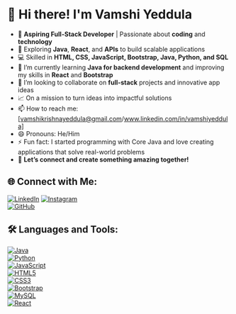 # 🌟 Hi there! I'm **Vamshi Yeddula**
- 🎯 **Aspiring Full-Stack Developer** | Passionate about **coding** and **technology** 
- 🚀 Exploring **Java**, **React**, and **APIs** to build scalable applications  
- 💻 Skilled in **HTML, CSS, JavaScript, Bootstrap, Java, Python, and SQL**
- 🌱 I’m currently learning **Java for backend development** and improving my skills in **React** and **Bootstrap**
- 💞️ I’m looking to collaborate on **full-stack** projects and innovative app ideas
- 📈 On a mission to turn ideas into impactful solutions
- 📫 How to reach me: [vamshikrishnayeddula@gmail.com/www.linkedin.com/in/vamshiyeddula]
- 😄 Pronouns: He/Him
- ⚡ Fun fact: I started programming with Core Java and love creating applications that solve real-world problems
- 💬 **Let’s connect and create something amazing together!**

## 🌐 Connect with Me:

[![LinkedIn](https://img.shields.io/badge/LinkedIn-%230077B5.svg?style=flat&logo=linkedin&logoColor=white)](https://www.linkedin.com/in/vamshiyeddula/) 
[![Instagram](https://img.shields.io/badge/Instagram-%23E4405F.svg?style=flat&logo=instagram&logoColor=white)](https://www.instagram.com/y.vamshi_krishna/)  
[![GitHub](https://img.shields.io/badge/GitHub-%2312100E.svg?style=flat&logo=github&logoColor=white)](https://github.com/vamshiyeddula)  

## 🛠 Languages and Tools:

[![Java](https://img.shields.io/badge/Java-%23ED8B00.svg?style=flat&logo=java&logoColor=white)](https://www.java.com)  
[![Python](https://img.shields.io/badge/Python-%233776AB.svg?style=flat&logo=python&logoColor=white)](https://www.python.org)  
[![JavaScript](https://img.shields.io/badge/JavaScript-%23F7DF1E.svg?style=flat&logo=javascript&logoColor=black)](https://www.javascript.com)  
[![HTML5](https://img.shields.io/badge/HTML5-%23E34F26.svg?style=flat&logo=html5&logoColor=white)](https://developer.mozilla.org/en-US/docs/Web/HTML)  
[![CSS3](https://img.shields.io/badge/CSS3-%231572B6.svg?style=flat&logo=css3&logoColor=white)](https://developer.mozilla.org/en-US/docs/Web/CSS)  
[![Bootstrap](https://img.shields.io/badge/Bootstrap-%23563D7C.svg?style=flat&logo=bootstrap&logoColor=white)](https://getbootstrap.com)  
[![MySQL](https://img.shields.io/badge/MySQL-%234479A1.svg?style=flat&logo=mysql&logoColor=white)](https://www.mysql.com)  
[![React](https://img.shields.io/badge/React-%2361DAFB.svg?style=flat&logo=react&logoColor=black)](https://reactjs.org)

